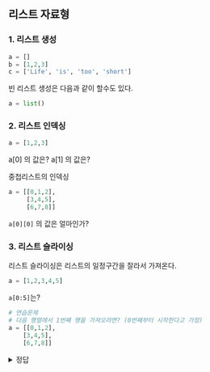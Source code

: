 ## 리스트 자료형

### 1. 리스트 생성

```python
a = []
b = [1,2,3]
c = ['Life', 'is', 'too', 'short']
```

빈 리스트 생성은 다음과 같이 할수도 있다.

```python
a = list()
```



### 2. 리스트 인덱싱

```python
a = [1,2,3]
```

a[0] 의 값은?
a[1] 의 값은?



중첩리스트의 인덱싱

```python
a = [[0,1,2],
     [3,4,5],
     [6,7,8]]
```

`a[0][0]`  의 값은 얼마인가?



### 3. 리스트 슬라이싱

리스트 슬라이싱은 리스트의 일정구간을 잘라서 가져온다.

```python
a = [1,2,3,4,5]
```

 `a[0:5]`는?

```python
# 연습문제
# 다음 행렬에서 1번째 행을 가져오려면? (0번째부터 시작한다고 가정)
a = [[0,1,2],
    [3,4,5],
    [6,7,8]]
```

<details close>
    <summary> 정답 </summary>
    a[1][:]
</details>




